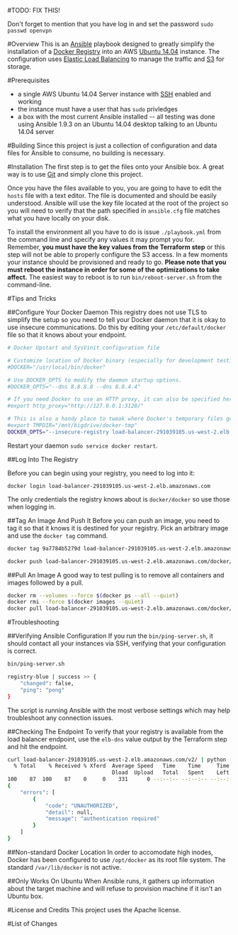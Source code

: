 #TODO: FIX THIS!

Don't forget to mention that you have log in and set the password `sudo passwd openvpn`

#Overview
This is an [Ansible](http://www.ansible.com/) playbook designed to greatly simplify the installation 
of a [Docker Registry](https://docs.docker.com/registry/) into an AWS [Ubuntu 14.04](http://www.ubuntu.com/) instance.  The 
configuration uses [Elastic Load Balancing](https://aws.amazon.com/elasticloadbalancing/) to manage the traffic and 
[S3](https://aws.amazon.com/s3/) for storage.

#Prerequisites

* a single AWS Ubuntu 14.04 Server instance with [SSH](http://www.openssh.com/) enabled and working
* the instance must have a user that has `sudo` privledges
* a box with the most current Ansible installed -- all testing was done using Ansible 1.9.3 on an Ubuntu 14.04 desktop talking to an Ubuntu 14.04 server
 
#Building
Since this project is just a collection of configuration and data files for Ansible to consume, no building is necessary.

#Installation
The first step is to get the files onto your Ansible box.  A great way is to use [Git](https://git-scm.com/) and
simply clone this project.

Once you have the files available to you, you are going to have to edit the `hosts` file with a text editor.  The 
file is documented and should be easily understood. Ansible will use the key file located at the root of the project so you will need to verify that the 
path specified in `ansible.cfg` file matches what you have locally on your disk.

To install the environment all you have to do is issue `./playbook.yml` from the command line and specify any values it may prompt you for.  
Remember, **you must have the key values from the Terraform step** or this step will not be able to properly configure the S3 access.
In a few moments your instance should be provisioned and ready to go.  **Please note that you must reboot the instance in order for some of the optimizations to take affect.** 
The easiest way to reboot is to run `bin/reboot-server.sh` from the command-line.

#Tips and Tricks

##Configure Your Docker Daemon
This registry does not use TLS to simplify the setup so you need to tell your Docker daemon that it is okay to use insecure communications.
Do this by editing your `/etc/default/docker` file so that it knows about your endpoint.

```bash
# Docker Upstart and SysVinit configuration file

# Customize location of Docker binary (especially for development testing).
#DOCKER="/usr/local/bin/docker"

# Use DOCKER_OPTS to modify the daemon startup options.
#DOCKER_OPTS="--dns 8.8.8.8 --dns 8.8.4.4"

# If you need Docker to use an HTTP proxy, it can also be specified here.
#export http_proxy="http://127.0.0.1:3128/"

# This is also a handy place to tweak where Docker's temporary files go.
#export TMPDIR="/mnt/bigdrive/docker-tmp"
DOCKER_OPTS="--insecure-registry load-balancer-291039105.us-west-2.elb.amazonaws.com"
```

Restart your daemon `sudo service docker restart`.

##Log Into The Registry

Before you can begin using your registry, you need to log into it:

`docker login load-balancer-291039105.us-west-2.elb.amazonaws.com`

The only credentials the registry knows about is `docker/docker` so use those when logging in.

##Tag An Image And Push It
Before you can push an image, you need to tag it so that it knows it is destined for your registry.  Pick an arbitrary image and use 
the `docker tag` command.

```bash
docker tag 9a7784b5279d load-balancer-291039105.us-west-2.elb.amazonaws.com/docker/kurron/rabbitmq:latest

docker push load-balancer-291039105.us-west-2.elb.amazonaws.com/docker/kurron/rabbitmq:latest
```

##Pull An Image
A good way to test pulling is to remove all containers and images followed by a pull.

```bash
docker rm --volumes --force $(docker ps --all --quiet)
docker rmi --force $(docker images --quiet)
docker pull load-balancer-291039105.us-west-2.elb.amazonaws.com/docker/kurron/rabbitmq:latest
```

#Troubleshooting

##Verifying Ansible Configuration
If you run the `bin/ping-server.sh`, it should contact all your instances via SSH, verifying that your configuration is correct.

```bash
bin/ping-server.sh

registry-blue | success >> {
    "changed": false, 
    "ping": "pong"
}
```

The script is running Ansible with the most verbose settings which may help troubleshoot any connection issues.

##Checking The Endpoint
To verify that your registry is available from the load balancer endpoint, use the `elb-dns` value output by the Terraform step and hit the endpoint.

```bash
curl load-balancer-291039105.us-west-2.elb.amazonaws.com/v2/ | python -m json.tool
  % Total    % Received % Xferd  Average Speed   Time    Time     Time  Current
                                 Dload  Upload   Total   Spent    Left  Speed
100    87  100    87    0     0    331      0 --:--:-- --:--:-- --:--:--   330
{
    "errors": [
        {
            "code": "UNAUTHORIZED",
            "detail": null,
            "message": "authentication required"
        }
    ]
}
```

##Non-standard Docker Location
In order to accomodate high inodes, Docker has been configured to use `/opt/docker` as its root file system.  The
standard `/var/lib/docker` is not active.

##Only Works On Ubuntu
When Ansible runs, it gathers up information about the target machine and will refuse to provision machine if 
it isn't an Ubuntu box.

#License and Credits
This project uses the Apache license.

#List of Changes
